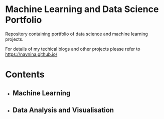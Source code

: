 # Machine Learning and Data Science Portfolio
Repository containing portfolio of data science and machine learning projects.

For details of my techical blogs and other projects please refer to https://navnina.github.io/

# Contents
  * ## Machine Learning
  * ## Data Analysis and Visualisation

